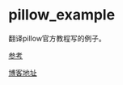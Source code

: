 pillow_example
==============

翻译pillow官方教程写的例子。

[参考](https://github.com/445141126/pillow_example/blob/master/Pillow.md)

[博客地址](http://www.cnblogs.com/wbin91/p/3971079.html)
